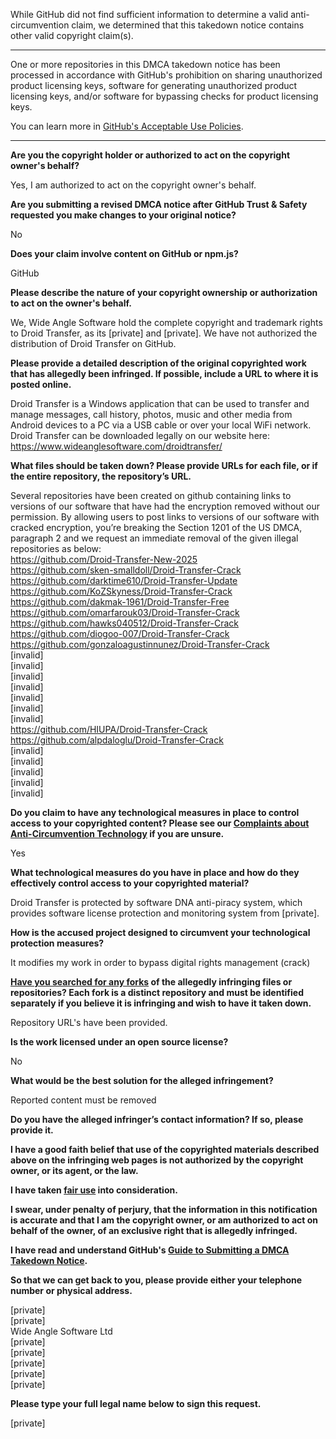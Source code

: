While GitHub did not find sufficient information to determine a valid anti-circumvention claim, we determined that this takedown notice contains other valid copyright claim(s).

---

One or more repositories in this DMCA takedown notice has been processed in accordance with GitHub's prohibition on sharing unauthorized product licensing keys, software for generating unauthorized product licensing keys, and/or software for bypassing checks for product licensing keys.

You can learn more in [GitHub's Acceptable Use Policies](https://docs.github.com/en/github/site-policy/github-acceptable-use-policies).

---

**Are you the copyright holder or authorized to act on the copyright owner's behalf?**

Yes, I am authorized to act on the copyright owner's behalf.

**Are you submitting a revised DMCA notice after GitHub Trust & Safety requested you make changes to your original notice?**

No

**Does your claim involve content on GitHub or npm.js?**

GitHub

**Please describe the nature of your copyright ownership or authorization to act on the owner's behalf.**

We, Wide Angle Software hold the complete copyright and trademark rights to Droid Transfer, as its [private] and [private]. We have not authorized the distribution of Droid Transfer on GitHub.

**Please provide a detailed description of the original copyrighted work that has allegedly been infringed. If possible, include a URL to where it is posted online.**

Droid Transfer is a Windows application that can be used to transfer and manage messages, call history, photos, music and other media from Android devices to a PC via a USB cable or over your local WiFi network. Droid Transfer can be downloaded legally on our website here: https://www.wideanglesoftware.com/droidtransfer/

**What files should be taken down? Please provide URLs for each file, or if the entire repository, the repository’s URL.**

Several repositories have been created on github containing links to versions of our software that have had the encryption removed without our permission. By allowing users to post links to versions of our software with cracked encryption, you’re breaking the Section 1201 of the US DMCA, paragraph 2 and we request an immediate removal of the given illegal repositories as below:  
https://github.com/Droid-Transfer-New-2025  
https://github.com/sken-smalldoll/Droid-Transfer-Crack  
https://github.com/darktime610/Droid-Transfer-Update  
https://github.com/KoZSkyness/Droid-Transfer-Crack  
https://github.com/dakmak-1961/Droid-Transfer-Free  
https://github.com/omarfarouk03/Droid-Transfer-Crack  
https://github.com/hawks040512/Droid-Transfer-Crack  
https://github.com/diogoo-007/Droid-Transfer-Crack  
https://github.com/gonzaloagustinnunez/Droid-Transfer-Crack  
[invalid]  
[invalid]  
[invalid]  
[invalid]  
[invalid]  
[invalid]   
[invalid]  
https://github.com/HIUPA/Droid-Transfer-Crack  
https://github.com/alpdaloglu/Droid-Transfer-Crack  
[invalid]  
[invalid]  
[invalid]  
[invalid]  
[invalid]  

**Do you claim to have any technological measures in place to control access to your copyrighted content? Please see our <a href="https://docs.github.com/articles/guide-to-submitting-a-dmca-takedown-notice#complaints-about-anti-circumvention-technology">Complaints about Anti-Circumvention Technology</a> if you are unsure.**

Yes

**What technological measures do you have in place and how do they effectively control access to your copyrighted material?**

Droid Transfer is protected by software DNA anti-piracy system, which provides software license protection and monitoring system from [private].

**How is the accused project designed to circumvent your technological protection measures?**

It modifies my work in order to bypass digital rights management (crack)

**<a href="https://docs.github.com/articles/dmca-takedown-policy#b-what-about-forks-or-whats-a-fork">Have you searched for any forks</a> of the allegedly infringing files or repositories? Each fork is a distinct repository and must be identified separately if you believe it is infringing and wish to have it taken down.**

Repository URL's have been provided.

**Is the work licensed under an open source license?**

No

**What would be the best solution for the alleged infringement?**

Reported content must be removed

**Do you have the alleged infringer’s contact information? If so, please provide it.**

**I have a good faith belief that use of the copyrighted materials described above on the infringing web pages is not authorized by the copyright owner, or its agent, or the law.**

**I have taken <a href="https://www.lumendatabase.org/topics/22">fair use</a> into consideration.**

**I swear, under penalty of perjury, that the information in this notification is accurate and that I am the copyright owner, or am authorized to act on behalf of the owner, of an exclusive right that is allegedly infringed.**

**I have read and understand GitHub's <a href="https://docs.github.com/articles/guide-to-submitting-a-dmca-takedown-notice/">Guide to Submitting a DMCA Takedown Notice</a>.**

**So that we can get back to you, please provide either your telephone number or physical address.**

[private]  
[private]  
Wide Angle Software Ltd  
[private]  
[private]  
[private]  
[private]  
[private]  

**Please type your full legal name below to sign this request.**

[private]  
